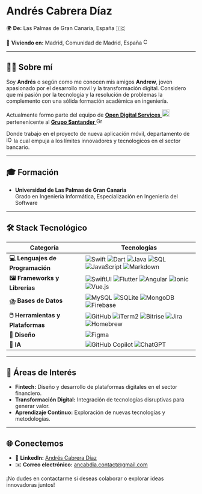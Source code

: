 # Andrés Cabrera Díaz  
🌍 **De:** Las Palmas de Gran Canaria, España 🇮🇨

📍 **Viviendo en:** Madrid, Comunidad de Madrid, España <img src="https://github.com/user-attachments/assets/4451a63d-ac4d-4db4-9522-c2426fcad2ae" alt="Comunidad de Madrid" width="16" height="16">

---

## 👨‍💻 Sobre mí  
Soy **Andrés** o según como me conocen mis amigos **Andrew**, joven apasionado por el desarrollo movil y la transformación digital. Considero que mi pasión por la tecnología y la resolución de problemas la complemento con una sólida formación académica en ingeniería.

Actualmente formo parte del equipo de <a href="https://www.opendigitalservices.com/"> **Open Digital Services** <img src="https://github.com/user-attachments/assets/16184274-e654-44ef-8a5f-20ead6908e2e" alt="ODS" style="height:20px;"></a> pertenenicente al 
<a href="https://www.opendigitalservices.com/">**Grupo Santander** <img src="https://github.com/user-attachments/assets/b32a1437-a2d9-4816-b3ed-94e6d3a4882f" alt="Grupo Santander" style="width:16px;height:16px;"></a>

Donde trabajo en el proyecto de nueva aplicación móvil, departamento de <img src="https://github.com/user-attachments/assets/f5d89a2e-41f6-4e19-beff-70a4f9617d69" alt="iOS" width="16" height="16"> la cual empuja a los límites innovadores y tecnologicos en el sector bancario.

---

## 🎓 Formación  
- **Universidad de Las Palmas de Gran Canaria**  
  Grado en Ingeniería Informática, Especialización en Ingenieria del Software

---
## 🛠️ Stack Tecnológico  

| **Categoría**              | **Tecnologías**                                                                                  |
|----------------------------|--------------------------------------------------------------------------------------------------|
| **💻 Lenguajes de Programación** | ![Swift](https://img.shields.io/badge/-Swift-orange?logo=swift&logoColor=white) ![Dart](https://img.shields.io/badge/Dart-%230175C2.svg?logo=dart&logoColor=white) ![Java](https://img.shields.io/badge/-Java-red?logo=java&logoColor=white) ![SQL](https://img.shields.io/badge/-SQL-blue?logo=postgresql&logoColor=white) ![JavaScript](https://img.shields.io/badge/JavaScript-F7DF1E?logo=javascript&logoColor=000) ![Markdown](https://img.shields.io/badge/-Markdown-black?logo=markdown&logoColor=white) |
| **🖼️ Frameworks y Librerías**   | ![SwiftUI](https://img.shields.io/badge/-SwiftUI-orange?logo=swift&logoColor=white) ![Flutter](https://img.shields.io/badge/Flutter-02569B?logo=flutter&logoColor=fff) ![Angular](https://img.shields.io/badge/-Angular-red?logo=angular&logoColor=white) ![Ionic](https://img.shields.io/badge/-Ionic-blue?logo=ionic&logoColor=white) ![Vue.js](https://img.shields.io/badge/Vue.js-4FC08D?logo=vuedotjs&logoColor=fff) |
| **⛈️ Bases de Datos**     | ![MySQL](https://img.shields.io/badge/-MySQL-blue?logo=mysql&logoColor=white) ![SQLite](https://img.shields.io/badge/SQLite-%2307405e.svg?logo=sqlite&logoColor=white) ![MongoDB](https://img.shields.io/badge/-MongoDB-green?logo=mongodb&logoColor=white) ![Firebase](https://img.shields.io/badge/Firebase-039BE5?logo=Firebase&logoColor=white) |
| **🖱️ Herramientas y Plataformas**    | ![GitHub](https://img.shields.io/badge/-GitHub-black?logo=github&logoColor=white) ![iTerm2](https://img.shields.io/badge/iTerm2-000000?logo=iterm2&logoColor=fff) ![Bitrise](https://img.shields.io/badge/Bitrise-purple?logo=bitrise&logoColor=white) ![Jira](https://img.shields.io/badge/Jira-0052CC?logo=jira&logoColor=fff) ![Homebrew](https://img.shields.io/badge/Homebrew-FBB040?logo=homebrew&logoColor=fff) |
| **🎨 Diseño**         | ![Figma](https://img.shields.io/badge/-Figma-red?logo=figma&logoColor=white) |
| **🤖 IA**     | ![GitHub Copilot](https://img.shields.io/badge/GitHub%20Copilot-000?logo=githubcopilot&logoColor=fff) ![ChatGPT](https://img.shields.io/badge/ChatGPT-74aa9c?logo=openai&logoColor=white) |

---

## 🚀 Áreas de Interés
- **Fintech:** Diseño y desarrollo de plataformas digitales en el sector financiero.  
- **Transformación Digital:** Integración de tecnologías disruptivas para generar valor.  
- **Aprendizaje Continuo:** Exploración de nuevas tecnologías y metodologías.

---

## 🌐 Conectemos  
- 💼 **LinkedIn:** [Andrés Cabrera Díaz](https://www.linkedin.com/in/ancabdia/)
- ✉️ **Correo electrónico:** <a href="mailto:ancabdia.contact@gmail.com">ancabdia.contact@gmail.com</a>

¡No dudes en contactarme si deseas colaborar o explorar ideas innovadoras juntos!

